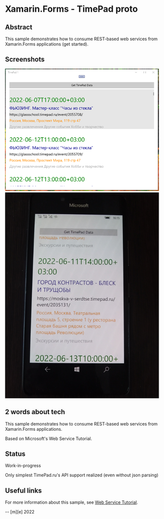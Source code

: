 # Xamarin.Forms - TimePad proto

## Abstract
 This sample demonstrates how to consume REST-based web services from Xamarin.Forms applications (get started).

## Screenshots

![TimePad Win10Desktop screenshot](Images/shot1.png "Win10Desktop")
![TimePad Win10Mobile screenshot](Images/shot_2.png "Win10Mobile")

## 2 words about tech

This sample demonstrates how to consume REST-based web services from Xamarin.Forms applications. 

Based on Microsoft's Web Service Tutorial.

## Status

Work-in-progress

Only simplest TimePad.ru's API support realized (even without json parsing)

## Useful links
For more information about this sample, 
see [Web Service Tutorial](https://docs.microsoft.com/xamarin/get-started/tutorials/web-service/).

-- [m][e] 2022




